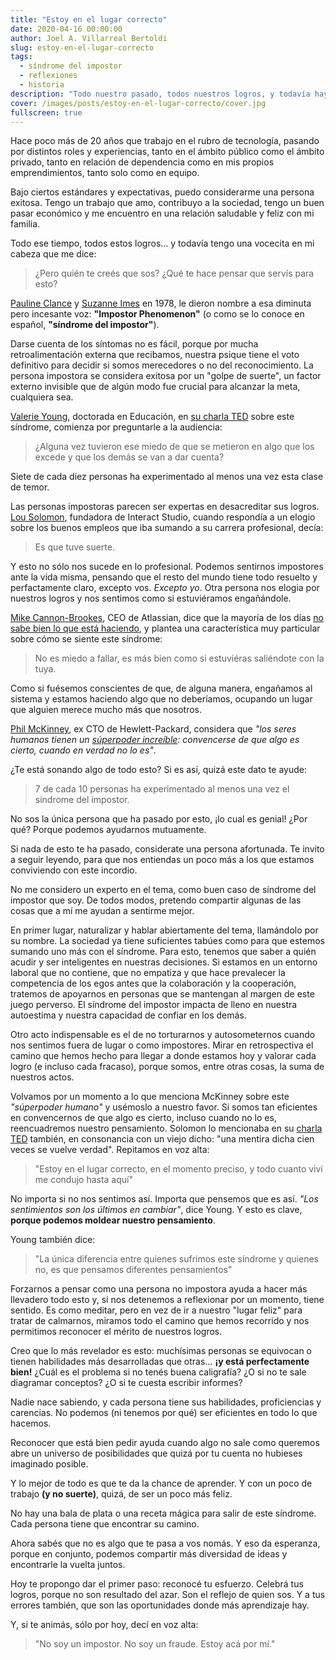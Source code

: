 ```yaml
---
title: "Estoy en el lugar correcto"
date: 2020-04-16 00:00:00
author: Joel A. Villarreal Bertoldi
slug: estoy-en-el-lugar-correcto
tags: 
  - síndrome del impostor
  - reflexiones
  - historia
description: "Todo nuestro pasado, todos nuestros logros, y todavía hay una vocecita en nuestra cabeza diciendo: ¿qué te hace pensar que servís para esto?"
cover: /images/posts/estoy-en-el-lugar-correcto/cover.jpg
fullscreen: true
---
```


Hace poco más de 20 años que trabajo en el rubro de tecnología, pasando por distintos
roles y experiencias, tanto en el ámbito público como el ámbito privado, tanto en relación
de dependencia como en mis propios emprendimientos, tanto solo como en equipo.

Bajo ciertos estándares y expectativas, puedo considerarme una persona exitosa. Tengo un
trabajo que amo, contribuyo a la sociedad, tengo un buen pasar económico y me encuentro
en una relación saludable y feliz con mi familia.

Todo ese tiempo, todos estos logros... y todavía tengo una vocecita en mi cabeza que me
dice:

> ¿Pero quién te creés que sos? ¿Qué te hace pensar que servís para esto?

[Pauline Clance](https://paulineroseclance.com/impostor_phenomenon.html) y 
[Suzanne Imes](https://www.psychologytoday.com/us/therapists/suzanne-imes-atlanta-ga/69147) en 1978, le dieron nombre a esa diminuta pero
incesante voz: **"Impostor Phenomenon"** (o como se lo conoce en español, **"síndrome
del impostor"**).

Darse cuenta de los síntomas no es fácil, porque por mucha retroalimentación externa que recibamos,
nuestra psique tiene el voto definitivo para decidir si somos merecedores o no del reconocimiento.
La persona impostora se considera exitosa por un "golpe de suerte", un factor externo invisible
que de algún modo fue crucial para alcanzar la meta, cualquiera sea.

[Valerie Young](https://impostorsyndrome.com/my-impostor-story/), doctorada en Educación, en
[su charla TED](https://www.youtube.com/watch?v=h7v-GG3SEWQ) sobre este síndrome, comienza
por preguntarle a la audiencia:

> ¿Alguna vez tuvieron ese miedo de que se metieron en algo que los excede
> y que los demás se van a dar cuenta?

Siete de cada diez personas ha experimentado al menos una vez esta clase de temor.

Las personas impostoras parecen ser expertas en desacreditar sus logros. 
[Lou Solomon](https://interactauthentically.com/portfolio/interact-team/lou-solomon-founder/),
fundadora de Interact Studio, cuando respondía a un elogio sobre los buenos empleos que iba
sumando a su carrera profesional, decía:

> Es que tuve suerte.

Y esto no sólo nos sucede en lo profesional. Podemos sentirnos impostores ante la vida misma,
pensando que el resto del mundo tiene todo resuelto y perfactamente claro, excepto vos.
_Excepto yo_. Otra persona nos elogia por nuestros logros y nos sentimos como si estuviéramos
engañándole.

[Mike Cannon-Brookes](https://en.wikipedia.org/wiki/Mike_Cannon-Brookes), CEO de Atlassian,
dice que la mayoría de los días [no sabe bien lo que está haciendo](https://www.youtube.com/watch?v=zNBmHXS3A6I),
y plantea una característica muy particular sobre cómo se siente este síndrome:

> No es miedo a fallar, es más bien como si estuviéras saliéndote con la tuya.

Como si fuésemos conscientes de que, de alguna manera, engañamos al sistema y estamos haciendo
algo que no deberíamos, ocupando un lugar que alguien merece mucho más que nosotros.

[Phil McKinney](https://philmckinney.com/about-phil/), ex CTO de Hewlett-Packard,
considera que _"los seres humanos tienen un [súperpoder increíble](https://www.youtube.com/watch?v=ewv_47rhcQI): convencerse de que_
_algo es cierto, cuando en verdad no lo es"_.

¿Te está sonando algo de todo esto? Si es así, quizá este dato te ayude:

> 7 de cada 10 personas ha experimentado al menos una vez el síndrome del impostor.

No sos la única persona que ha pasado por esto, ¡lo cual es genial! ¿Por qué? Porque podemos
ayudarnos mutuamente.

Si nada de esto te ha pasado, considerate una persona afortunada. Te invito a seguir leyendo,
para que nos entiendas un poco más a los que estamos conviviendo con este incordio.

No me considero un experto en el tema, como buen caso de síndrome del impostor que soy.
De todos modos, pretendo compartir algunas de las cosas que a mí me ayudan a sentirme mejor.

En primer lugar, naturalizar y hablar abiertamente del tema, llamándolo por su nombre.
La sociedad ya tiene suficientes tabúes como para que estemos sumando uno más con el síndrome.
Para esto, tenemos que saber a quién acudir y ser inteligentes en nuestras decisiones. Si estamos
en un entorno laboral que no contiene, que no empatiza y que hace prevalecer la competencia
de los egos antes que la colaboración y la cooperación, tratemos de apoyarnos en personas que se
mantengan al margen de este juego perverso. El síndrome del impostor impacta de lleno en nuestra
autoestima y nuestra capacidad de confiar en los demás.

Otro acto indispensable es el de no torturarnos y autosometernos cuando nos sentimos fuera de lugar
o como impostores. Mirar en retrospectiva el camino que hemos hecho para llegar a donde estamos hoy
y valorar cada logro (e incluso cada fracaso), porque somos, entre otras cosas, la suma de
nuestros actos.

Volvamos por un momento a lo que menciona McKinney sobre este _"súperpoder humano"_ y usémoslo
a nuestro favor. Si somos tan eficientes en convencernos de que algo es cierto, incluso cuando no lo es,
reencuadremos nuestro pensamiento. Solomon lo mencionaba en su
[charla TED](https://www.youtube.com/watch?v=whyUPLJZljE) también, en consonancia
con un viejo dicho: "una mentira dicha cien veces se vuelve verdad". Repitamos en voz alta:

> "Estoy en el lugar correcto, en el momento preciso, y todo cuanto viví me condujo hasta aquí"

No importa si no nos sentimos así. Importa que pensemos que es así. _"Los sentimientos son_
_los últimos en cambiar"_, dice Young. Y esto es clave, **porque podemos moldear nuestro pensamiento**.

Young también dice:

> "La única diferencia entre quienes sufrimos este síndrome y quienes no, es que pensamos
> diferentes pensamientos"

Forzarnos a pensar como una persona no impostora ayuda a hacer más llevadero todo esto y, si nos detenemos
a reflexionar por un momento, tiene sentido. Es como meditar, pero en vez de ir a nuestro "lugar feliz"
para tratar de calmarnos, miramos todo el camino que hemos recorrido y nos permitimos reconocer
el mérito de nuestros logros.

Creo que lo más revelador es esto: muchísimas personas se equivocan o tienen habilidades más desarrolladas que
otras... **¡y está perfectamente bien!** ¿Cuál es el problema si no tenés buena caligrafía? ¿O si no te sale
diagramar conceptos? ¿O si te cuesta escribir informes?

Nadie nace sabiendo, y cada persona tiene sus habilidades, proficiencias y carencias. No podemos
(ni tenemos por qué) ser eficientes en todo lo que hacemos.

Reconocer que está bien pedir ayuda cuando algo no sale como queremos abre un universo de posibilidades
que quizá por tu cuenta no hubieses imaginado posible.

Y lo mejor de todo es que te da la chance de aprender. Y con un poco de trabajo **(y no suerte)**, quizá,
de ser un poco más feliz.

No hay una bala de plata o una receta mágica para salir de este síndrome. Cada persona tiene que encontrar
su camino.

Ahora sabés que no es algo que te pasa a vos nomás. Y eso da esperanza, porque en conjunto,
podemos compartir más diversidad de ideas y encontrarle la vuelta juntos.

Hoy te propongo dar el primer paso: reconocé tu esfuerzo. Celebrá tus logros, porque no son
resultado del azar. Son el reflejo de quien sos. Y a tus errores también, que son las oportunidades
donde más aprendizaje hay.

Y, si te animás, sólo por hoy, decí en voz alta:

> "No soy un impostor. No soy un fraude. Estoy acá por mí."
